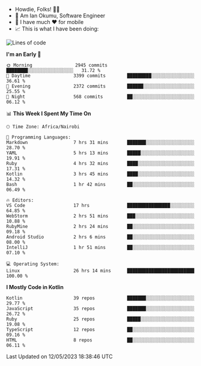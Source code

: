 
* Howdie, Folks! 👋🤓
* 🤪 Am Ian Okumu, Software Engineer
* 📱 I have much ❤️ for mobile
* 📈 This is what I have been doing:
  
<!-- <a href="https://otsembo.github.io/OtsemboPortfolio/" style="margin-right:.5%; margin-top=.5%;">
  <img align="center" src="https://github-readme-stats.vercel.app/api/top-langs/?username=otsembo&layout=compact" />
</a> -->

<!--START_SECTION:waka-->
![Lines of code](https://img.shields.io/badge/From%20Hello%20World%20I%27ve%20Written-7.3%20million%20lines%20of%20code-blue)

**I'm an Early 🐤** 

```text
🌞 Morning                2945 commits        ████████░░░░░░░░░░░░░░░░░   31.72 % 
🌆 Daytime                3399 commits        █████████░░░░░░░░░░░░░░░░   36.61 % 
🌃 Evening                2372 commits        ██████░░░░░░░░░░░░░░░░░░░   25.55 % 
🌙 Night                  568 commits         ██░░░░░░░░░░░░░░░░░░░░░░░   06.12 % 
```


📊 **This Week I Spent My Time On** 

```text
🕑︎ Time Zone: Africa/Nairobi

💬 Programming Languages: 
Markdown                 7 hrs 31 mins       ███████░░░░░░░░░░░░░░░░░░   28.70 % 
YAML                     5 hrs 13 mins       █████░░░░░░░░░░░░░░░░░░░░   19.91 % 
Ruby                     4 hrs 32 mins       ████░░░░░░░░░░░░░░░░░░░░░   17.31 % 
Kotlin                   3 hrs 45 mins       ████░░░░░░░░░░░░░░░░░░░░░   14.32 % 
Bash                     1 hr 42 mins        ██░░░░░░░░░░░░░░░░░░░░░░░   06.49 % 

🔥 Editors: 
VS Code                  17 hrs              ████████████████░░░░░░░░░   64.85 % 
WebStorm                 2 hrs 51 mins       ███░░░░░░░░░░░░░░░░░░░░░░   10.88 % 
RubyMine                 2 hrs 24 mins       ██░░░░░░░░░░░░░░░░░░░░░░░   09.18 % 
Android Studio           2 hrs 6 mins        ██░░░░░░░░░░░░░░░░░░░░░░░   08.00 % 
IntelliJ                 1 hr 51 mins        ██░░░░░░░░░░░░░░░░░░░░░░░   07.10 % 

💻 Operating System: 
Linux                    26 hrs 14 mins      █████████████████████████   100.00 % 
```

**I Mostly Code in Kotlin** 

```text
Kotlin                   39 repos            ███████░░░░░░░░░░░░░░░░░░   29.77 % 
JavaScript               35 repos            ███████░░░░░░░░░░░░░░░░░░   26.72 % 
Ruby                     25 repos            █████░░░░░░░░░░░░░░░░░░░░   19.08 % 
TypeScript               12 repos            ██░░░░░░░░░░░░░░░░░░░░░░░   09.16 % 
HTML                     8 repos             ██░░░░░░░░░░░░░░░░░░░░░░░   06.11 % 
```




 Last Updated on 12/05/2023 18:38:46 UTC
<!--END_SECTION:waka-->

<br />
<br />
<br />
<br />
<br />
  
  </div>
<!---
otsembo/otsembo is a ✨ special ✨ repository because its `README.md` (this file) appears on your GitHub profile.
You can click the Preview link to take a look at your changes.
--->
